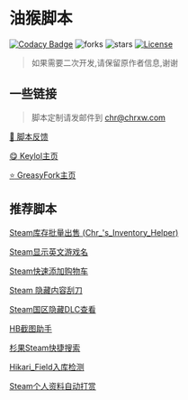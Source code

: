 # 油猴脚本

[![Codacy Badge][codacy_b]][Codacy] ![forks][forks_b] ![stars][stars_b] [![License][license_b]][License]

[codacy_b]: https://app.codacy.com/project/badge/Grade/0c56f19da3ba42118a5b772dde88c088
[codacy]: https://www.codacy.com/gh/chr233/GM_Scripts/dashboard
[forks_b]: https://img.shields.io/github/forks/chr233/GM_Scripts
[stars_b]: https://img.shields.io/github/stars/chr233/GM_Scripts
[license]: https://github.com/chr233/GM_Scripts/blob/master/license
[license_b]: https://img.shields.io/github/license/chr233/GM_Scripts

> 如果需要二次开发,请保留原作者信息,谢谢

## 一些链接

> 脚本定制请发邮件到 [chr@chrxw.com](mailto:chr@chrxw.com)

[:speech_balloon: 脚本反馈](https://blog.chrxw.com/scripts.html)

[:yum: Keylol主页](https://keylol.com/suid-472168)

[:star: GreasyFork主页](https://greasyfork.org/zh-CN/users/719636-chr233)

## 推荐脚本

[Steam库存批量出售 (Chr_'s_Inventory_Helper)](https://greasyfork.org/zh-CN/scripts/421283-chr-s-inventory-helper)

[Steam显示英文游戏名](https://greasyfork.org/zh-CN/scripts/432102-show-english-name)

[Steam快速添加购物车](https://greasyfork.org/zh-CN/scripts/432190-fast-add-cart)

[Steam 隐藏内容刮刀](https://greasyfork.org/zh-CN/scripts/422912-steam-spoiler-scraper)

[Steam国区隐藏DLC查看](https://greasyfork.org/zh-CN/scripts/434301-hidden-dlc-helper)

[HB截图助手](https://greasyfork.org/zh-CN/scripts/430634-hb-screenshots)

[杉果Steam快捷搜索](https://greasyfork.org/zh-CN/scripts/431437-sonkwo-steam-search)

[Hikari_Field入库检测](https://greasyfork.org/zh-CN/scripts/436897-hikari-field-helper)

[Steam个人资料自动打赏](https://greasyfork.org/zh-CN/scripts/420539-auto-award-profile)
